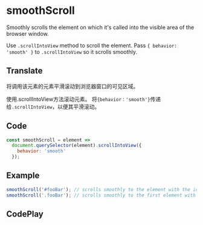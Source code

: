 # smoothScroll

Smoothly scrolls the element on which it's called into the visible area of the browser window.

Use `.scrollIntoView` method to scroll the element. 
Pass `{ behavior: 'smooth' }` to `.scrollIntoView` so it scrolls smoothly.

## Translate

将调用该元素的元素平滑滚动到浏览器窗口的可见区域。

使用.scrollIntoView方法滚动元素。
将`{behavior：'smooth'}`传递给`.scrollIntoView`，以便其平滑滚动。

## Code

```js
const smoothScroll = element =>
  document.querySelector(element).scrollIntoView({
    behavior: 'smooth'
  });
```

## Example

```js
smoothScroll('#fooBar'); // scrolls smoothly to the element with the id fooBar
smoothScroll('.fooBar'); // scrolls smoothly to the first element with a class of fooBar
```

## CodePlay

<template>
  <code-play codeplay-id="" />
</template>
